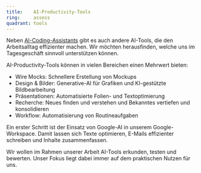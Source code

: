 ```yaml
---
title:    AI-Productivity-Tools  
ring:     assess  
quadrant: tools
---
```


Neben [AI-Coding-Assistants][aiAssistant] gibt es auch andere AI-Tools, die den Arbeitsalltag effizienter machen. Wir möchten herausfinden, welche uns im Tagesgeschäft sinnvoll unterstützen können.

AI-Productivity-Tools können in vielen Bereichen einen Mehrwert bieten:
- Wire Mocks: Schnellere Erstellung von Mockups
- Design & Bilder: Generative-AI für Grafiken und KI-gestützte Bildbearbeitung
- Präsentationen: Automatisierte Folien- und Textoptimierung
- Recherche: Neues finden und verstehen und Bekanntes vertiefen und konsolidieren
- Workflow: Automatisierung von Routineaufgaben

Ein erster Schritt ist der Einsatz von Google-AI in unserem Google-Workspace. Damit lassen sich Texte optimieren, E-Mails effizienter schreiben und Inhalte zusammenfassen.

Wir wollen im Rahmen unserer Arbeit AI-Tools erkunden, testen und bewerten. Unser Fokus liegt dabei immer auf dem praktischen Nutzen für uns.

[aiAssistant]: /concepts-and-methods/ai-assistant
